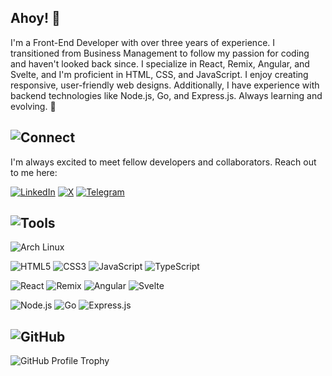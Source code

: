 ## Ahoy! 👋

I'm a Front-End Developer with over three years of experience. I transitioned from Business Management to follow my passion for coding and haven't looked back since. I specialize in React, Remix, Angular, and Svelte, and I'm proficient in HTML, CSS, and JavaScript. I enjoy creating responsive, user-friendly web designs. Additionally, I have experience with backend technologies like Node.js, Go, and Express.js. Always learning and evolving. 🎯

## ![Connect](https://img.icons8.com/material-outlined/30/1793d1/link.png)

I'm always excited to meet fellow developers and collaborators. Reach out to me here:

[![LinkedIn](https://img.shields.io/badge/LinkedIn-0A66C2?style=for-the-badge)](https://www.linkedin.com/in/ratkosimidzija)
[![X](https://img.shields.io/badge/x-000000?style=for-the-badge&logo=x&logoColor=white)](https://x.com/rs_sixra)
[![Telegram](https://img.shields.io/badge/Telegram-2CA5E0?style=for-the-badge&logo=telegram&logoColor=white)](https://t.me/ratko_s)

## ![Tools](https://img.icons8.com/material-outlined/30/1793d1/toolbox.png)

![Arch Linux](https://img.shields.io/badge/Arch_Linux-1793d1?style=for-the-badge&logo=arch-linux&logoColor=white)

![HTML5](https://img.shields.io/badge/HTML5-E34F26?style=for-the-badge&logo=html5&logoColor=white)
![CSS3](https://img.shields.io/badge/CSS3-1572B6?style=for-the-badge&logo=css3&logoColor=white)
![JavaScript](https://img.shields.io/badge/JavaScript-F7DF1E?style=for-the-badge&logo=javascript&logoColor=black)
![TypeScript](https://img.shields.io/badge/TypeScript-007ACC?style=for-the-badge&logo=typescript&logoColor=white)

![React](https://img.shields.io/badge/React-61DAFB?style=for-the-badge&logo=react&logoColor=black)
![Remix](https://img.shields.io/badge/Remix-000000?style=for-the-badge&logo=remix&logoColor=white)
![Angular](https://img.shields.io/badge/Angular-DD0031?style=for-the-badge&logo=angular&logoColor=white)
![Svelte](https://img.shields.io/badge/Svelte-FF3E00?style=for-the-badge&logo=svelte&logoColor=white)

![Node.js](https://img.shields.io/badge/Node.js-339933?style=for-the-badge&logo=nodedotjs&logoColor=white)
![Go](https://img.shields.io/badge/Go-00ADD8?style=for-the-badge&logo=go&logoColor=white)
![Express.js](https://img.shields.io/badge/Express.js-000000?style=for-the-badge&logo=express&logoColor=white)

## ![GitHub](https://img.icons8.com/material-outlined/30/1793d1/github.png)

![GitHub Profile Trophy](https://github-profile-trophy.vercel.app/?username=sixra&theme=onedark&column=4&margin-w=15&margin-h=15&no-bg=true&no-frame=true&rank=SECRET,SSS,SS,S,AAA,AA,A)
